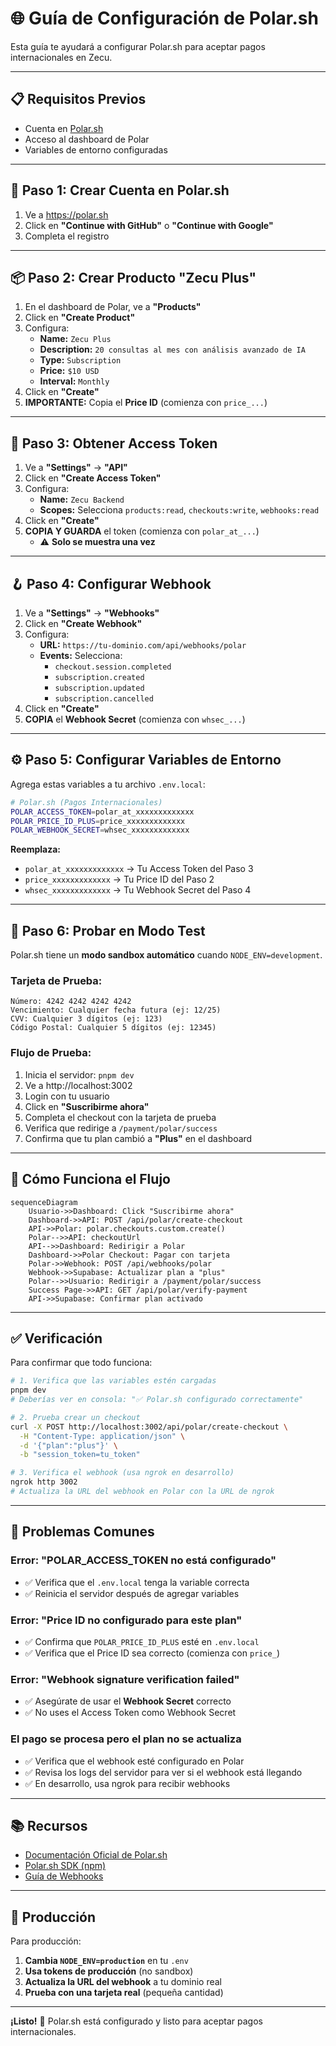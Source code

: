 # 🌐 Guía de Configuración de Polar.sh

Esta guía te ayudará a configurar Polar.sh para aceptar pagos internacionales en Zecu.

---

## 📋 **Requisitos Previos**

- Cuenta en [Polar.sh](https://polar.sh)
- Acceso al dashboard de Polar
- Variables de entorno configuradas

---

## 🚀 **Paso 1: Crear Cuenta en Polar.sh**

1. Ve a https://polar.sh
2. Click en **"Continue with GitHub"** o **"Continue with Google"**
3. Completa el registro

---

## 📦 **Paso 2: Crear Producto "Zecu Plus"**

1. En el dashboard de Polar, ve a **"Products"**
2. Click en **"Create Product"**
3. Configura:
   - **Name:** `Zecu Plus`
   - **Description:** `20 consultas al mes con análisis avanzado de IA`
   - **Type:** `Subscription`
   - **Price:** `$10 USD`
   - **Interval:** `Monthly`
4. Click en **"Create"**
5. **IMPORTANTE:** Copia el **Price ID** (comienza con `price_...`)

---

## 🔑 **Paso 3: Obtener Access Token**

1. Ve a **"Settings"** → **"API"**
2. Click en **"Create Access Token"**
3. Configura:
   - **Name:** `Zecu Backend`
   - **Scopes:** Selecciona `products:read`, `checkouts:write`, `webhooks:read`
4. Click en **"Create"**
5. **COPIA Y GUARDA** el token (comienza con `polar_at_...`)
   - ⚠️ **Solo se muestra una vez**

---

## 🪝 **Paso 4: Configurar Webhook**

1. Ve a **"Settings"** → **"Webhooks"**
2. Click en **"Create Webhook"**
3. Configura:
   - **URL:** `https://tu-dominio.com/api/webhooks/polar`
   - **Events:** Selecciona:
     - `checkout.session.completed`
     - `subscription.created`
     - `subscription.updated`
     - `subscription.cancelled`
4. Click en **"Create"**
5. **COPIA** el **Webhook Secret** (comienza con `whsec_...`)

---

## ⚙️ **Paso 5: Configurar Variables de Entorno**

Agrega estas variables a tu archivo `.env.local`:

```bash
# Polar.sh (Pagos Internacionales)
POLAR_ACCESS_TOKEN=polar_at_xxxxxxxxxxxxx
POLAR_PRICE_ID_PLUS=price_xxxxxxxxxxxxx
POLAR_WEBHOOK_SECRET=whsec_xxxxxxxxxxxxx
```

**Reemplaza:**
- `polar_at_xxxxxxxxxxxxx` → Tu Access Token del Paso 3
- `price_xxxxxxxxxxxxx` → Tu Price ID del Paso 2
- `whsec_xxxxxxxxxxxxx` → Tu Webhook Secret del Paso 4

---

## 🧪 **Paso 6: Probar en Modo Test**

Polar.sh tiene un **modo sandbox automático** cuando `NODE_ENV=development`.

### **Tarjeta de Prueba:**
```
Número: 4242 4242 4242 4242
Vencimiento: Cualquier fecha futura (ej: 12/25)
CVV: Cualquier 3 dígitos (ej: 123)
Código Postal: Cualquier 5 dígitos (ej: 12345)
```

### **Flujo de Prueba:**
1. Inicia el servidor: `pnpm dev`
2. Ve a http://localhost:3002
3. Login con tu usuario
4. Click en **"Suscribirme ahora"**
5. Completa el checkout con la tarjeta de prueba
6. Verifica que redirige a `/payment/polar/success`
7. Confirma que tu plan cambió a **"Plus"** en el dashboard

---

## 🔄 **Cómo Funciona el Flujo**

```mermaid
sequenceDiagram
    Usuario->>Dashboard: Click "Suscribirme ahora"
    Dashboard->>API: POST /api/polar/create-checkout
    API->>Polar: polar.checkouts.custom.create()
    Polar-->>API: checkoutUrl
    API-->>Dashboard: Redirigir a Polar
    Dashboard->>Polar Checkout: Pagar con tarjeta
    Polar->>Webhook: POST /api/webhooks/polar
    Webhook->>Supabase: Actualizar plan a "plus"
    Polar-->>Usuario: Redirigir a /payment/polar/success
    Success Page->>API: GET /api/polar/verify-payment
    API->>Supabase: Confirmar plan activado
```

---

## ✅ **Verificación**

Para confirmar que todo funciona:

```bash
# 1. Verifica que las variables estén cargadas
pnpm dev
# Deberías ver en consola: "✅ Polar.sh configurado correctamente"

# 2. Prueba crear un checkout
curl -X POST http://localhost:3002/api/polar/create-checkout \
  -H "Content-Type: application/json" \
  -d '{"plan":"plus"}' \
  -b "session_token=tu_token"

# 3. Verifica el webhook (usa ngrok en desarrollo)
ngrok http 3002
# Actualiza la URL del webhook en Polar con la URL de ngrok
```

---

## 🐛 **Problemas Comunes**

### **Error: "POLAR_ACCESS_TOKEN no está configurado"**
- ✅ Verifica que el `.env.local` tenga la variable correcta
- ✅ Reinicia el servidor después de agregar variables

### **Error: "Price ID no configurado para este plan"**
- ✅ Confirma que `POLAR_PRICE_ID_PLUS` esté en `.env.local`
- ✅ Verifica que el Price ID sea correcto (comienza con `price_`)

### **Error: "Webhook signature verification failed"**
- ✅ Asegúrate de usar el **Webhook Secret** correcto
- ✅ No uses el Access Token como Webhook Secret

### **El pago se procesa pero el plan no se actualiza**
- ✅ Verifica que el webhook esté configurado en Polar
- ✅ Revisa los logs del servidor para ver si el webhook está llegando
- ✅ En desarrollo, usa ngrok para recibir webhooks

---

## 📚 **Recursos**

- [Documentación Oficial de Polar.sh](https://docs.polar.sh)
- [Polar.sh SDK (npm)](https://www.npmjs.com/package/@polar-sh/sdk)
- [Guía de Webhooks](https://docs.polar.sh/docs/webhooks)

---

## 🚀 **Producción**

Para producción:

1. **Cambia `NODE_ENV=production`** en tu `.env`
2. **Usa tokens de producción** (no sandbox)
3. **Actualiza la URL del webhook** a tu dominio real
4. **Prueba con una tarjeta real** (pequeña cantidad)

---

**¡Listo!** 🎉 Polar.sh está configurado y listo para aceptar pagos internacionales.

